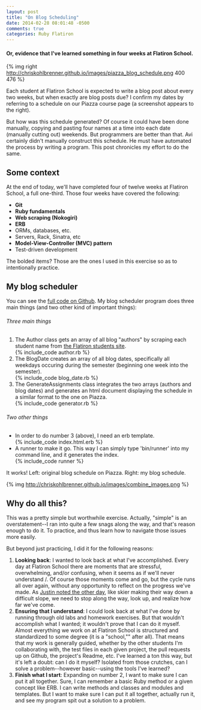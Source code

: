 ```yaml
---
layout: post
title: "On Blog Scheduling"
date: 2014-02-28 08:01:48 -0500
comments: true
categories: Ruby Flatiron
---
```

<h4>Or, evidence that I've learned something in four weeks at Flatiron School.</h4>

{% img right http://chriskohlbrenner.github.io/images/piazza_blog_schedule.png 400 476 %}

Each student at Flatiron School is expected to write a blog post about every two weeks, but when exactly are blog posts due?  I confirm my dates by referring to a schedule on our Piazza course page (a screenshot appears to the right).

But how was this schedule generated? Of course it could have been done manually, copying and pasting four names at a time into each date (manually cutting out) weekends. But programmers are better than that. Avi certainly didn't manually construct this schedule. He must have automated the process by writing a program. This post chronicles my effort to do the same.

<h2>Some context</h2>

At the end of today, we'll have completed four of twelve weeks at Flatiron School, a full one-third. Those four weeks have covered the following:
<div><ul>
  <strong><li>Git</li></strong>
  <strong><li>Ruby fundamentals</li></strong>
  <strong><li>Web scraping (Nokogiri)</li></strong>
  <strong><li>ERB</li></strong>
  <li>ORMs, databases, etc.</li>
  <li>Servers, Rack, Sinatra, etc</li>
  <strong><li>Model-View-Controller (MVC) pattern</li></strong>
  <li>Test-driven development</li>
</ul></div>

The bolded items? Those are the ones I used in this exercise so as to intentionally practice.

<h2>My blog scheduler</h2>
You can see the <a href="https://github.com/chriskohlbrenner/flatiron_blog_scheduler">full code on Github</a>. My blog scheduler program does three main things (and two other kind of important things):
<h6>Three main things</h6>
<div><ol>
  <li>The Author class gets an array of all blog "authors" by scraping each student name from <a href="http://students.flatironschool.com">the Flatiron students site</a>.</li>
  {% include_code author.rb %}
  <li>The BlogDate creates an array of all blog dates, specifically all weekdays occuring during the semester (beginning one week into the semester).</li>
  {% include_code blog_date.rb %}
  <li>The GenerateAssignments class integrates the two arrays (authors and blog dates) and generates an html document displaying the schedule in a similar format to the one on Piazza.</li>
  {% include_code generator.rb %}
</ol>
<h6>Two other things</h6>
<ul>
  <li>In order to do number 3 (above), I need an erb template.</li>
  {% include_code index.html.erb %}
  <li>A runner to make it go. This way I can simply type 'bin/runner' into my command line, and it generates the index.</li>
  {% include_code runner %}
</ul></div>

It works! Left: original blog schedule on Piazza. Right: my blog schedule.

{% img http://chriskohlbrenner.github.io/images/combine_images.png %}


<h2>Why do all this?</h2>
This was a pretty simple but worthwhile exercise. Actually, "simple" is an overstatement--I ran into quite a few snags along the way, and that's reason enough to do it. To practice, and thus learn how to navigate those issues more easily.

But beyond just practicing, I did it for the following reasons:
<div><ol>
  <li><strong>Looking back</strong>: I wanted to look back at what I've accomplished. Every day at Flatiron School there are moments that are stressful, overwhelming, and/or confusing, when it seems as if we'll never understand /<insert lesson of the day here/>. Of course those moments come and go, but the cycle runs all over again, without any opportunity to reflect on the progress we've made. As <a href="https://medium.com/p/b7261799cd87">Justin noted the other day</a>, like skier making their way down a difficult slope, we need to stop along the way, look up, and realize how far we've come.</li>
  <li><strong>Ensuring that I understand</strong>: I could look back at what I've done by running through old labs and homework exercises. But that wouldn't accomplish what I wanted; it wouldn't prove that I can do it myself. Almost everything we work on at Flatiron School is structured and standardized to some degree (it is a "school,"" after all). That means that my work is generally guided, whether by the other students I'm collaborating with, the test files in each given project, the pull requests up on Github, the project's Readme, etc. I've learned a ton this way, but it's left a doubt: can I do it myself? Isolated from those crutches, can I solve a problem--however basic--using the tools I've learned?</li>
  <li><strong>Finish what I start</strong>: Expanding on number 2, I want to make sure I can put it all together. Sure, I can remember a basic Ruby method or a given concept like ERB. I can write methods and classes and modules and templates. But I want to make sure I can put it all together, actually run it, and see my program spit out a solution to a problem.
  </li>
</ol></div>
